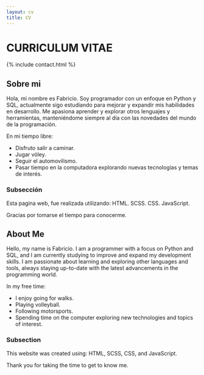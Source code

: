 ```yaml
---
layout: cv
title: CV
---
```


# CURRICULUM VITAE

{% include contact.html %}

## Sobre mi

Hola, mi nombre es Fabricio. Soy programador con un enfoque en Python y SQL, 
actualmente sigo estudiando para mejorar y expandir mis habilidades en desarrollo. Me apasiona aprender
y explorar otros lenguajes y herramientas, manteniéndome siempre al día con las novedades del mundo de la programación.

En mi tiempo libre:

* Disfruto salir a caminar.
* Jugar vóley.
* Seguir el automovilismo.
* Pasar tiempo en la computadora explorando nuevas tecnologías y temas de interés.

### Subsección

Esta pagina web, fue realizada utilizando:
HTML.
SCSS.
CSS.
JavaScript.

Gracias por tomarse el tiempo para conocerme.

## About Me

Hello, my name is Fabricio. I am a programmer with a focus on Python and SQL, 
and I am currently studying to improve and expand my development skills. I am passionate about learning 
and exploring other languages and tools, always staying up-to-date with the latest advancements in the programming world.

In my free time:

* I enjoy going for walks.
* Playing volleyball.
* Following motorsports.
* Spending time on the computer exploring new technologies and topics of interest.

### Subsection

This website was created using: HTML, SCSS, CSS, and JavaScript.

Thank you for taking the time to get to know me.



